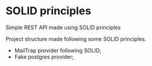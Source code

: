 # SOLID principles

Simple REST API made using SOLID principles

Project structure made following some SOLID principles.

- MailTrap provider following SOLID;
- Fake postgres provider;
